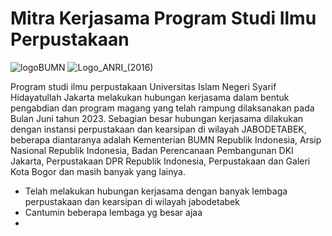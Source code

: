 # **Mitra Kerjasama Program Studi Ilmu Perpustakaan**

![logoBUMN](https://github.com/uin-fah/ipi-webcon/assets/119867794/ecde9793-bdbe-48bf-956e-6c5ae3287988) ![Logo_ANRI_(2016)](https://github.com/uin-fah/ipi-webcon/assets/119867794/e0d030d4-4337-4187-9a8c-fd272fd180a7) 



Program studi ilmu perpustakaan Universitas Islam Negeri Syarif Hidayatullah Jakarta melakukan hubungan kerjasama dalam bentuk pengabdian dan program magang yang telah rampung dilaksanakan pada Bulan Juni tahun 2023. Sebagian besar hubungan kerjasama dilakukan dengan instansi perpustakaan dan kearsipan di wilayah JABODETABEK, beberapa diantaranya adalah Kementerian BUMN Republik Indonesia, Arsip Nasional Republik Indonesia, Badan Perencanaan Pembangunan DKI Jakarta, Perpustakaan DPR Republik Indonesia, Perpustakaan dan Galeri Kota Bogor dan masih banyak yang lainya. 


- Telah melakukan hubungan kerjasama dengan banyak lembaga perpustakaan dan kearsipan di wilayah jabodetabek
- Cantumin beberapa lembaga yg besar ajaa
- 

